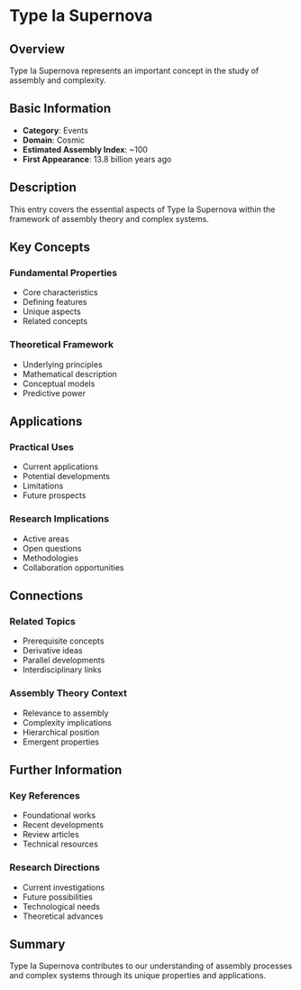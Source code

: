 # Type Ia Supernova

## Overview

Type Ia Supernova represents an important concept in the study of assembly and complexity.

## Basic Information

- **Category**: Events
- **Domain**: Cosmic
- **Estimated Assembly Index**: ~100
- **First Appearance**: 13.8 billion years ago

## Description

This entry covers the essential aspects of Type Ia Supernova within the framework of assembly theory and complex systems.

## Key Concepts

### Fundamental Properties
- Core characteristics
- Defining features
- Unique aspects
- Related concepts

### Theoretical Framework
- Underlying principles
- Mathematical description
- Conceptual models
- Predictive power

## Applications

### Practical Uses
- Current applications
- Potential developments
- Limitations
- Future prospects

### Research Implications
- Active areas
- Open questions
- Methodologies
- Collaboration opportunities

## Connections

### Related Topics
- Prerequisite concepts
- Derivative ideas
- Parallel developments
- Interdisciplinary links

### Assembly Theory Context
- Relevance to assembly
- Complexity implications
- Hierarchical position
- Emergent properties

## Further Information

### Key References
- Foundational works
- Recent developments
- Review articles
- Technical resources

### Research Directions
- Current investigations
- Future possibilities
- Technological needs
- Theoretical advances

## Summary

Type Ia Supernova contributes to our understanding of assembly processes and complex systems through its unique properties and applications.
